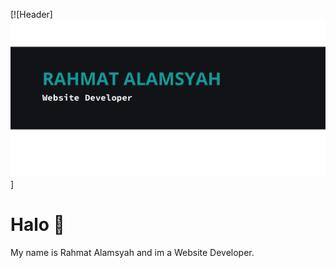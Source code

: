 [![Header]<img src='Baner 1.png'/>]

# Halo 👋

My name is Rahmat Alamsyah and im a Website Developer.
